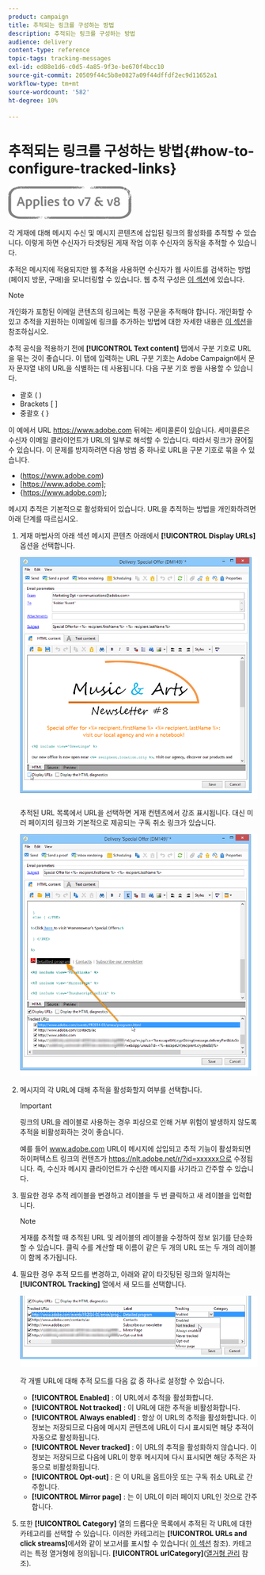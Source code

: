 ```yaml
---
product: campaign
title: 추적되는 링크를 구성하는 방법
description: 추적되는 링크를 구성하는 방법
audience: delivery
content-type: reference
topic-tags: tracking-messages
exl-id: ed88e1d6-c0d5-4a85-9f3e-be670f4bcc10
source-git-commit: 20509f44c5b8e0827a09f44dffdf2ec9d11652a1
workflow-type: tm+mt
source-wordcount: '582'
ht-degree: 10%

---
```


# 추적되는 링크를 구성하는 방법{#how-to-configure-tracked-links}

![](../../assets/common.svg)

각 게재에 대해 메시지 수신 및 메시지 콘텐츠에 삽입된 링크의 활성화를 추적할 수 있습니다. 이렇게 하면 수신자가 타겟팅된 게재 작업 이후 수신자의 동작을 추적할 수 있습니다.

추적은 메시지에 적용되지만 웹 추적을 사용하면 수신자가 웹 사이트를 검색하는 방법(페이지 방문, 구매)을 모니터링할 수 있습니다. 웹 추적 구성은 [이 섹션](../../configuration/using/about-web-tracking.md)에 있습니다.

>[!NOTE]
>
>개인화가 포함된 이메일 콘텐츠의 링크에는 특정 구문을 추적해야 합니다. 개인화할 수 있고 추적을 지원하는 이메일에 링크를 추가하는 방법에 대한 자세한 내용은 [이 섹션](tracking-personalized-links.md)을 참조하십시오.

추적 공식을 적용하기 전에 **[!UICONTROL Text content]** 탭에서 구분 기호로 URL을 묶는 것이 좋습니다. 이 탭에 입력하는 URL 구분 기호는 Adobe Campaign에서 문자 문자열 내의 URL을 식별하는 데 사용됩니다. 다음 구분 기호 쌍을 사용할 수 있습니다.
* 괄호 ( )
* Brackets [ ]
* 중괄호 { }

이 예에서 URL https://www.adobe.com 뒤에는 세미콜론이 있습니다. 세미콜론은 수신자 이메일 클라이언트가 URL의 일부로 해석할 수 있습니다. 따라서 링크가 끊어질 수 있습니다. 이 문제를 방지하려면 다음 방법 중 하나로 URL을 구분 기호로 묶을 수 있습니다.
* (https://www.adobe.com)
* [https://www.adobe.com];
* {https://www.adobe.com};

메시지 추적은 기본적으로 활성화되어 있습니다. URL을 추적하는 방법을 개인화하려면 아래 단계를 따르십시오.

1. 게재 마법사의 아래 섹션 메시지 콘텐츠 아래에서 **[!UICONTROL Display URLs]** 옵션을 선택합니다.

   ![](assets/s_ncs_user_email_del_display_urls.png)

   추적된 URL 목록에서 URL을 선택하면 게재 컨텐츠에서 강조 표시됩니다. 대신 미러 페이지의 링크와 기본적으로 제공되는 구독 취소 링크가 있습니다.

   ![](assets/s_ncs_user_email_del_show_urls.png)

1. 메시지의 각 URL에 대해 추적을 활성화할지 여부를 선택합니다.

   >[!IMPORTANT]
   >
   >링크의 URL을 레이블로 사용하는 경우 피싱으로 인해 거부 위험이 발생하지 않도록 추적을 비활성화하는 것이 좋습니다.
   >
   >예를 들어 www.adobe.com URL이 메시지에 삽입되고 추적 기능이 활성화되면 하이퍼텍스트 링크의 컨텐츠가 https://nlt.adobe.net/r/?id=xxxxxx으로 수정됩니다. 즉, 수신자 메시지 클라이언트가 수신한 메시지를 사기라고 간주할 수 있습니다.

1. 필요한 경우 추적 레이블을 변경하고 레이블을 두 번 클릭하고 새 레이블을 입력합니다.

   >[!NOTE]
   >
   >게재를 추적할 때 추적된 URL 및 레이블의 레이블을 수정하여 정보 읽기를 단순화할 수 있습니다. 클릭 수를 계산할 때 이름이 같은 두 개의 URL 또는 두 개의 레이블이 함께 추가됩니다.

1. 필요한 경우 추적 모드를 변경하고, 아래와 같이 타깃팅된 링크와 일치하는 **[!UICONTROL Tracking]** 열에서 새 모드를 선택합니다.

   ![](assets/s_ncs_user_select_tracking_mode.png)

   각 개별 URL에 대해 추적 모드를 다음 값 중 하나로 설정할 수 있습니다.

   * **[!UICONTROL Enabled]** : 이 URL에서 추적을 활성화합니다.
   * **[!UICONTROL Not tracked]** : 이 URL에 대한 추적을 비활성화합니다.
   * **[!UICONTROL Always enabled]** : 항상 이 URL의 추적을 활성화합니다. 이 정보는 저장되므로 다음에 메시지 콘텐츠에 URL이 다시 표시되면 해당 추적이 자동으로 활성화됩니다.
   * **[!UICONTROL Never tracked]** : 이 URL의 추적을 활성화하지 않습니다. 이 정보는 저장되므로 다음에 URL이 향후 메시지에 다시 표시되면 해당 추적은 자동으로 비활성화됩니다.
   * **[!UICONTROL Opt-out]** : 은 이 URL을 옵트아웃 또는 구독 취소 URL로 간주합니다.
   * **[!UICONTROL Mirror page]** : 는 이 URL이 미러 페이지 URL인 것으로 간주합니다.

1. 또한 **[!UICONTROL Category]** 열의 드롭다운 목록에서 추적된 각 URL에 대한 카테고리를 선택할 수 있습니다. 이러한 카테고리는 **[!UICONTROL URLs and click streams]**&#x200B;에서와 같이 보고서를 표시할 수 있습니다( [이 섹션](../../reporting/using/reports-on-deliveries.md#urls-and-click-streams) 참조). 카테고리는 특정 열거형에 정의됩니다. **[!UICONTROL urlCategory]**([열거형 관리](../../platform/using/managing-enumerations.md) 참조).
